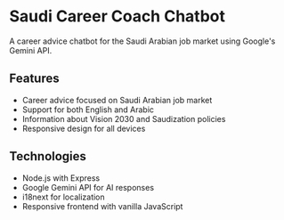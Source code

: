 # Saudi Career Coach Chatbot

A career advice chatbot for the Saudi Arabian job market using Google's Gemini API.

## Features
- Career advice focused on Saudi Arabian job market
- Support for both English and Arabic
- Information about Vision 2030 and Saudization policies
- Responsive design for all devices

## Technologies
- Node.js with Express
- Google Gemini API for AI responses
- i18next for localization
- Responsive frontend with vanilla JavaScript
